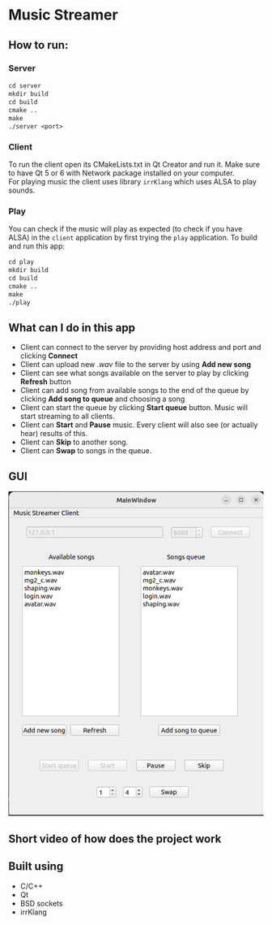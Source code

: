 # Music Streamer

## How to run:
### Server
```
cd server
mkdir build
cd build
cmake ..
make
./server <port>
```

### Client
To run the client open its CMakeLists.txt in Qt Creator and run it. Make sure to have Qt 5 or 6 with Network package installed on your computer. \
For playing music the client uses library `irrKlang` which uses ALSA to play sounds.

### Play
You can check if the music will play as expected (to check if you have ALSA) in the `client` application by first trying the `play` application. To build and run this app:
```
cd play
mkdir build
cd build
cmake ..
make
./play
```

## What can I do in this app
- Client can connect to the server by providing host address and port and clicking **Connect**
- Client can upload new *.wav* file to the server by using **Add new song**
- Client can see what songs available on the server to play by clicking **Refresh** button
- Client can add song from available songs to the end of the queue by clicking **Add song to queue** and choosing a song
- Client can start the queue by clicking **Start queue** button. Music will start streaming to all clients.
- Client can **Start** and **Pause** music. Every client will also see (or actually hear) results of this.
- Client can **Skip** to another song.
- Client can **Swap** to songs in the queue.

## GUI

![gui.png](gui.png)

## Short video of how does the project work


## Built using
- C/C++
- Qt
- BSD sockets
- irrKlang